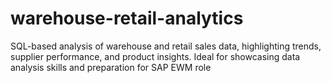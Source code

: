# warehouse-retail-analytics
SQL-based analysis of warehouse and retail sales data, highlighting trends, supplier performance, and product insights. Ideal for showcasing data analysis skills and preparation for SAP EWM role
